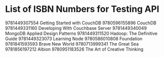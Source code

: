 List of ISBN Numbers for Testing API
====================================

9781449307554	Getting Started with CouchDB
9780596155896	CouchDB
9781449331160	Developing With Couchbase Server
9781449340049	MongoDB Applied Design Patterns
9781449311520	Hadoop: The Definitive Guide
9781449323073	Learning Node
9780586010808   Foundation
9781841593593   Brave New World
9780713999341   The Great Sea
9781856197212   Albion
9780951183526   The Art of Creative Thinking
